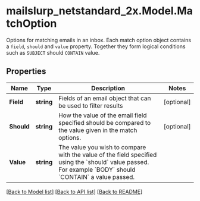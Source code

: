 # mailslurp_netstandard_2x.Model.MatchOption
Options for matching emails in an inbox. Each match option object contains a `field`, `should` and `value` property. Together they form logical conditions such as `SUBJECT` should `CONTAIN` value.

## Properties

Name | Type | Description | Notes
------------ | ------------- | ------------- | -------------
**Field** | **string** | Fields of an email object that can be used to filter results | [optional] 
**Should** | **string** | How the value of the email field specified should be compared to the value given in the match options. | [optional] 
**Value** | **string** | The value you wish to compare with the value of the field specified using the &#x60;should&#x60; value passed. For example &#x60;BODY&#x60; should &#x60;CONTAIN&#x60; a value passed. | 

[[Back to Model list]](../README#documentation-for-models) [[Back to API list]](../README#documentation-for-api-endpoints) [[Back to README]](../README)

